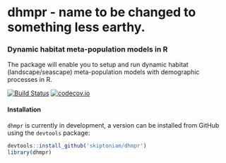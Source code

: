 dhmpr - name to be changed to something less earthy.
====================================================

### Dynamic habitat meta-population models in R

The package will enable you to setup and run dynamic habitat (landscape/seascape) meta-population models with demographic processes in R.

[![Build Status](https://travis-ci.org/skitoniam/dhmpr.svg)](https://travis-ci.org/skiptoniam/dhmpr) [![codecov.io](https://codecov.io/github/skiptoniam/dhmpr/coverage.svg?branch=master)](https://codecov.io/github/skiptoniam/dhmpr?branch=master)

#### Installation

`dhmpr` is currently in development, a version can be installed from GitHub using the `devtools` package:

``` r
devtools::install_github('skiptoniam/dhmpr')
library(dhmpr)
```
